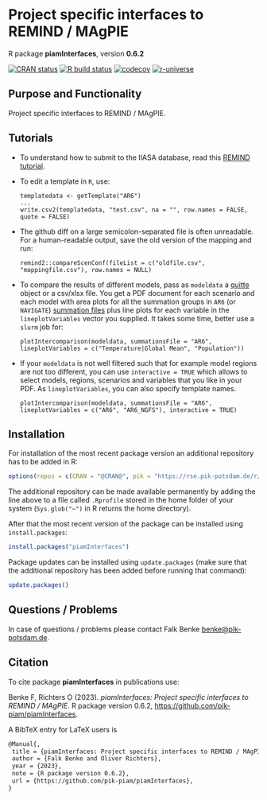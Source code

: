 # Project specific interfaces to REMIND / MAgPIE

R package **piamInterfaces**, version **0.6.2**

[![CRAN status](https://www.r-pkg.org/badges/version/piamInterfaces)](https://cran.r-project.org/package=piamInterfaces)  [![R build status](https://github.com/pik-piam/piamInterfaces/workflows/check/badge.svg)](https://github.com/pik-piam/piamInterfaces/actions) [![codecov](https://codecov.io/gh/pik-piam/piamInterfaces/branch/master/graph/badge.svg)](https://app.codecov.io/gh/pik-piam/piamInterfaces) [![r-universe](https://pik-piam.r-universe.dev/badges/piamInterfaces)](https://pik-piam.r-universe.dev/builds)

## Purpose and Functionality

Project specific interfaces to REMIND / MAgPIE.

## Tutorials

- To understand how to submit to the IIASA database, read this [REMIND tutorial](https://github.com/remindmodel/remind/blob/develop/tutorials/13_Submit_to_IIASA_database.md).

- To edit a template in `R`, use:
  ```
  templatedata <- getTemplate("AR6")
  ...
  write.csv2(templatedata, "test.csv", na = "", row.names = FALSE, quote = FALSE)
  ```

- The github diff on a large semicolon-separated file is often unreadable.
For a human-readable output, save the old version of the mapping and run:
  ```
  remind2::compareScenConf(fileList = c("oldfile.csv", "mappingfile.csv"), row.names = NULL)
  ```

- To compare the results of different models, pass as `modeldata` a [quitte](https://github.com/pik-piam/quitte/) object or a csv/xlsx file. You get a PDF document for each scenario and each model with area plots for all the summation groups in `AR6` (or `NAVIGATE`) [summation files](https://github.com/pik-piam/piamInterfaces/tree/master/inst/summations) plus line plots for each variable in the `lineplotVariables` vector you supplied. It takes some time, better use a `slurm` job for:
  ```
  plotIntercomparison(modeldata, summationsFile = "AR6", lineplotVariables = c("Temperature|Global Mean", "Population"))
  ```

- If your `modeldata` is not well filtered such that for example model regions are not too different, you can use `interactive = TRUE` which allows to select models, regions, scenarios and variables that you like in your PDF. As `lineplotVariables`, you can also specify template names.
  ```
  plotIntercomparison(modeldata, summationsFile = "AR6", lineplotVariables = c("AR6", "AR6_NGFS"), interactive = TRUE)
  ```

## Installation

For installation of the most recent package version an additional repository has to be added in R:

```r
options(repos = c(CRAN = "@CRAN@", pik = "https://rse.pik-potsdam.de/r/packages"))
```
The additional repository can be made available permanently by adding the line above to a file called `.Rprofile` stored in the home folder of your system (`Sys.glob("~")` in R returns the home directory).

After that the most recent version of the package can be installed using `install.packages`:

```r 
install.packages("piamInterfaces")
```

Package updates can be installed using `update.packages` (make sure that the additional repository has been added before running that command):

```r 
update.packages()
```

## Questions / Problems

In case of questions / problems please contact Falk Benke <benke@pik-potsdam.de>.

## Citation

To cite package **piamInterfaces** in publications use:

Benke F, Richters O (2023). _piamInterfaces: Project specific interfaces to REMIND / MAgPIE_. R package version 0.6.2, <https://github.com/pik-piam/piamInterfaces>.

A BibTeX entry for LaTeX users is

 ```latex
@Manual{,
  title = {piamInterfaces: Project specific interfaces to REMIND / MAgPIE},
  author = {Falk Benke and Oliver Richters},
  year = {2023},
  note = {R package version 0.6.2},
  url = {https://github.com/pik-piam/piamInterfaces},
}
```
